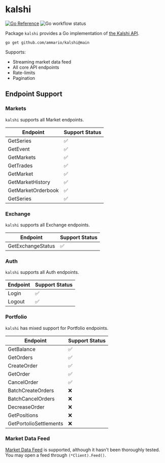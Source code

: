 # kalshi
[![Go Reference](https://pkg.go.dev/badge/github.com/ammario/kalshi.svg)](https://pkg.go.dev/github.com/ammario/kalshi@main)
![Go workflow status](https://github.com/ammario/kalshi/actions/workflows/go.yaml/badge.svg)


Package `kalshi` provides a Go implementation of [the Kalshi API](https://trading-api.readme.io/reference/getting-started).

```
go get github.com/ammario/kalshi@main
```

Supports:
* Streaming market data feed
* All core API endpoints
* Rate-limits
* Pagination

## Endpoint Support

### Markets

`kalshi` supports all Market endpoints.

| Endpoint           | Support Status |
| ------------------ | -------------- |
| GetSeries          | ✅              |
| GetEvent           | ✅              |
| GetMarkets         | ✅              |
| GetTrades          | ✅              |
| GetMarket          | ✅              |
| GetMarketHistory   | ✅              |
| GetMarketOrderbook | ✅              |
| GetSeries          | ✅              |

### Exchange
`kalshi` supports all Exchange endpoints.

| Endpoint          | Support Status |
| ----------------- | -------------- |
| GetExchangeStatus | ✅              |

### Auth

`kalshi` supports all Auth endpoints.

| Endpoint | Support Status |
| -------- | -------------- |
| Login    | ✅              |
| Logout   | ✅              |

### Portfolio

`kalshi` has mixed support for Portfolio endpoints.

| Endpoint               | Support Status |
| ---------------------- | -------------- |
| GetBalance             | ✅              |
| GetOrders              | ✅              |
| CreateOrder            | ✅              |
| GetOrder               | ✅              |
| CancelOrder            | ✅              |
| BatchCreateOrders      | ❌              |
| BatchCancelOrders      | ❌              |
| DecreaseOrder          | ❌              |
| GetPositions           | ❌              |
| GetPortolioSettlements | ❌              |

### Market Data Feed 

[Market Data Feed](https://trading-api.readme.io/reference/introduction) is supported, although it hasn't been thoroughly tested. You may open a feed through `(*Client).Feed()`.